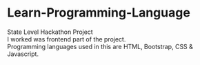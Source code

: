 # Learn-Programming-Language
State Level Hackathon Project <br>
I worked was frontend part of the project. <br>
Programming languages used in this are HTML, Bootstrap, CSS & Javascript.
